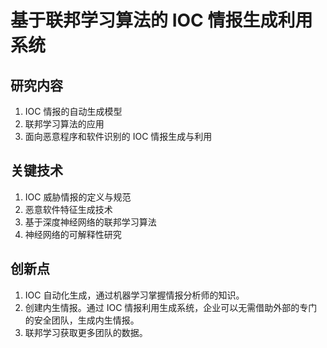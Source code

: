 # 基于联邦学习算法的 IOC 情报生成利用系统

## 研究内容

1. IOC 情报的自动生成模型
2. 联邦学习算法的应用
3. 面向恶意程序和软件识别的 IOC 情报生成与利用

## 关键技术

1. IOC 威胁情报的定义与规范
2. 恶意软件特征生成技术
3. 基于深度神经网络的联邦学习算法
4. 神经网络的可解释性研究

## 创新点

1. IOC 自动化生成，通过机器学习掌握情报分析师的知识。
2. 创建内生情报。通过 IOC 情报利用生成系统，企业可以无需借助外部的专门的安全团队，生成内生情报。
3. 联邦学习获取更多团队的数据。
